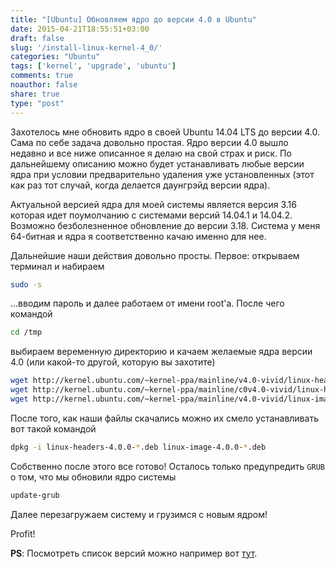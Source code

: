 ```yaml
---
title: "[Ubuntu] Обновляем ядро до версии 4.0 в Ubuntu"
date: 2015-04-21T18:55:51+03:00
draft: false
slug: '/install-linux-kernel-4_0/'
categories: "Ubuntu"
tags: ['kernel', 'upgrade', 'ubuntu']
comments: true
noauthor: false
share: true
type: "post"
---
```


Захотелось мне обновить ядро в своей Ubuntu 14.04 LTS до версии 4.0. Сама по себе задача довольно простая. Ядро версии 4.0 вышло недавно и все ниже описанное я делаю на свой страх и риск. По дальнейшему описанию можно будет устанавливать любые версии ядра при условии предварительно удаления уже установленных (этот как раз тот случай, когда делается даунгрэйд версии ядра). 

Актуальной версией ядра для моей системы является версия 3.16 которая идет поумолчанию с системами версий 14.04.1 и 14.04.2. Возможно безболезненное обновление до версии 3.18. Система у меня 64-битная и ядра я соответственно качаю именно для нее.

Дальнейшие наши действия довольно просты. Первое: открываем терминал и набираем
```bash
sudo -s
```
...вводим пароль и далее работаем от имени root'а. После чего командой
```bash
cd /tmp
```
выбираем веременную директорию и качаем желаемые ядра версии 4.0 (или какой-то другой, которую вы захотите)
```bash
wget http://kernel.ubuntu.com/~kernel-ppa/mainline/v4.0-vivid/linux-headers-4.0.0-040000_4.0.0-040000.201504121935_all.deb
wget http://kernel.ubuntu.com/~kernel-ppa/mainline/c0v4.0-vivid/linux-headers-4.0.0-040000-generic_4.0.0-040000.201504121935_amd64.deb
wget http://kernel.ubuntu.com/~kernel-ppa/mainline/v4.0-vivid/linux-image-4.0.0-040000-generic_4.0.0-040000.201504121935_amd64.deb
```
После того, как наши файлы скачались можно их смело устанавливать вот такой командой
```bash
dpkg -i linux-headers-4.0.0-*.deb linux-image-4.0.0-*.deb
```
Собственно после этого все готово! Осталось только предупредить `GRUB` о том, что мы обновили ядро системы
```bash
update-grub
```
Далее перезагружаем систему и грузимся с новым ядром!

Profit!

**PS**: Посмотреть список версий можно например вот [тут](http://kernel.ubuntu.com/~kernel-ppa/mainline/).
